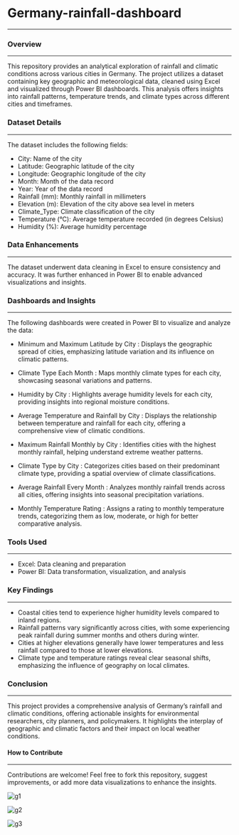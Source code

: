 # Germany-rainfall-dashboard
--- 
### Overview
---

This repository provides an analytical exploration of rainfall and climatic conditions across various cities in Germany. 
The project utilizes a dataset containing key geographic and meteorological data, cleaned using Excel and visualized through Power BI dashboards. 
This analysis offers insights into rainfall patterns, temperature trends, and climate types across different cities and timeframes.


### Dataset Details
---
The dataset includes the following fields:

* City: Name of the city
* Latitude: Geographic latitude of the city
* Longitude: Geographic longitude of the city
* Month: Month of the data record
* Year: Year of the data record
* Rainfall (mm): Monthly rainfall in millimeters
* Elevation (m): Elevation of the city above sea level in meters
* Climate_Type: Climate classification of the city
* Temperature (°C): Average temperature recorded (in degrees Celsius)
* Humidity (%): Average humidity percentage


### Data Enhancements
---
The dataset underwent data cleaning in Excel to ensure consistency and accuracy. It was further enhanced in Power BI to enable advanced visualizations and insights.

### Dashboards and Insights
---
The following dashboards were created in Power BI to visualize and analyze the data:

* Minimum and Maximum Latitude by City
: Displays the geographic spread of cities, emphasizing latitude variation and its influence on climatic patterns.

* Climate Type Each Month
: Maps monthly climate types for each city, showcasing seasonal variations and patterns.

* Humidity by City
: Highlights average humidity levels for each city, providing insights into regional moisture conditions.

* Average Temperature and Rainfall by City
: Displays the relationship between temperature and rainfall for each city, offering a comprehensive view of climatic conditions.

* Maximum Rainfall Monthly by City
: Identifies cities with the highest monthly rainfall, helping understand extreme weather patterns.

* Climate Type by City
: Categorizes cities based on their predominant climate type, providing a spatial overview of climate classifications.

* Average Rainfall Every Month
: Analyzes monthly rainfall trends across all cities, offering insights into seasonal precipitation variations.

* Monthly Temperature Rating
: Assigns a rating to monthly temperature trends, categorizing them as low, moderate, or high for better comparative analysis.


### Tools Used
---
* Excel: Data cleaning and preparation
* Power BI: Data transformation, visualization, and analysis


### Key Findings
---
* Coastal cities tend to experience higher humidity levels compared to inland regions.
* Rainfall patterns vary significantly across cities, with some experiencing peak rainfall during summer months and others during winter.
* Cities at higher elevations generally have lower temperatures and less rainfall compared to those at lower elevations.
* Climate type and temperature ratings reveal clear seasonal shifts, emphasizing the influence of geography on local climates.


### Conclusion
---
This project provides a comprehensive analysis of Germany’s rainfall and climatic conditions, offering actionable insights for environmental researchers, city planners, and policymakers. 
It highlights the interplay of geographic and climatic factors and their impact on local weather conditions.


#### How to Contribute
---
Contributions are welcome! Feel free to fork this repository, suggest improvements, or add more data visualizations to enhance the insights.


![g1](https://github.com/user-attachments/assets/8defb0b5-e7ab-4f3e-b776-cb945a5c960b)

![g2](https://github.com/user-attachments/assets/2a04529d-510a-4280-bd9a-af7e8657b247)


![g3](https://github.com/user-attachments/assets/cfd17054-a304-43a3-bcd2-6e80dd5f4431)



